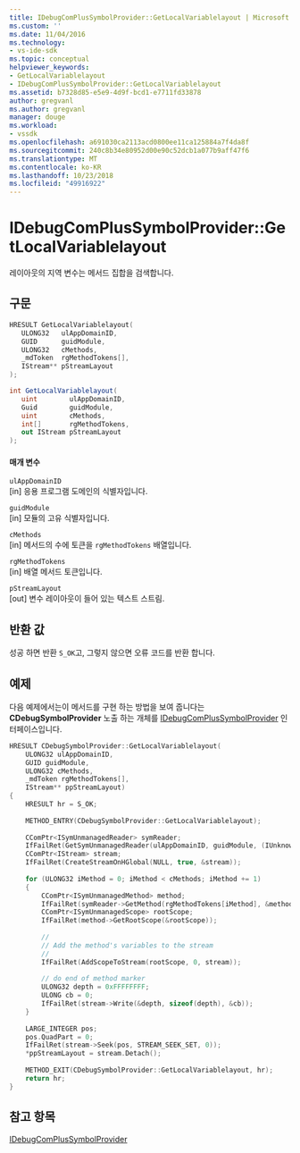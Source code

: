 ```yaml
---
title: IDebugComPlusSymbolProvider::GetLocalVariablelayout | Microsoft Docs
ms.custom: ''
ms.date: 11/04/2016
ms.technology:
- vs-ide-sdk
ms.topic: conceptual
helpviewer_keywords:
- GetLocalVariablelayout
- IDebugComPlusSymbolProvider::GetLocalVariablelayout
ms.assetid: b7328d85-e5e9-4d9f-bcd1-e7711fd33878
author: gregvanl
ms.author: gregvanl
manager: douge
ms.workload:
- vssdk
ms.openlocfilehash: a691030ca2113acd0800ee11ca125884a7f4da8f
ms.sourcegitcommit: 240c8b34e80952d00e90c52dcb1a077b9aff47f6
ms.translationtype: MT
ms.contentlocale: ko-KR
ms.lasthandoff: 10/23/2018
ms.locfileid: "49916922"
---
```

# <a name="idebugcomplussymbolprovidergetlocalvariablelayout"></a>IDebugComPlusSymbolProvider::GetLocalVariablelayout
레이아웃의 지역 변수는 메서드 집합을 검색합니다.  
  
## <a name="syntax"></a>구문  
  
```cpp  
HRESULT GetLocalVariablelayout(  
   ULONG32   ulAppDomainID,  
   GUID      guidModule,  
   ULONG32   cMethods,  
   _mdToken  rgMethodTokens[],  
   IStream** pStreamLayout  
);  
```  
  
```csharp  
int GetLocalVariablelayout(  
   uint        ulAppDomainID,  
   Guid        guidModule,  
   uint        cMethods,  
   int[]       rgMethodTokens,  
   out IStream pStreamLayout  
);  
```  
  
#### <a name="parameters"></a>매개 변수  
 `ulAppDomainID`  
 [in] 응용 프로그램 도메인의 식별자입니다.  
  
 `guidModule`  
 [in] 모듈의 고유 식별자입니다.  
  
 `cMethods`  
 [in] 메서드의 수에 토큰을 `rgMethodTokens` 배열입니다.  
  
 `rgMethodTokens`  
 [in] 배열 메서드 토큰입니다.  
  
 `pStreamLayout`  
 [out] 변수 레이아웃이 들어 있는 텍스트 스트림.  
  
## <a name="return-value"></a>반환 값  
 성공 하면 반환 `S_OK`고, 그렇지 않으면 오류 코드를 반환 합니다.  
  
## <a name="example"></a>예제  
 다음 예제에서는이 메서드를 구현 하는 방법을 보여 줍니다는 **CDebugSymbolProvider** 노출 하는 개체를 [IDebugComPlusSymbolProvider](../../../extensibility/debugger/reference/idebugcomplussymbolprovider.md) 인터페이스입니다.  
  
```cpp  
HRESULT CDebugSymbolProvider::GetLocalVariablelayout(  
    ULONG32 ulAppDomainID,   
    GUID guidModule,   
    ULONG32 cMethods,   
    _mdToken rgMethodTokens[],   
    IStream** ppStreamLayout)  
{  
    HRESULT hr = S_OK;  
  
    METHOD_ENTRY(CDebugSymbolProvider::GetLocalVariablelayout);  
  
    CComPtr<ISymUnmanagedReader> symReader;  
    IfFailRet(GetSymUnmanagedReader(ulAppDomainID, guidModule, (IUnknown **) &symReader));  
    CComPtr<IStream> stream;  
    IfFailRet(CreateStreamOnHGlobal(NULL, true, &stream));  
  
    for (ULONG32 iMethod = 0; iMethod < cMethods; iMethod += 1)  
    {  
        CComPtr<ISymUnmanagedMethod> method;  
        IfFailRet(symReader->GetMethod(rgMethodTokens[iMethod], &method));  
        CComPtr<ISymUnmanagedScope> rootScope;  
        IfFailRet(method->GetRootScope(&rootScope));  
  
        //  
        // Add the method's variables to the stream  
        //  
        IfFailRet(AddScopeToStream(rootScope, 0, stream));  
  
        // do end of method marker  
        ULONG32 depth = 0xFFFFFFFF;  
        ULONG cb = 0;  
        IfFailRet(stream->Write(&depth, sizeof(depth), &cb));  
    }  
  
    LARGE_INTEGER pos;  
    pos.QuadPart = 0;  
    IfFailRet(stream->Seek(pos, STREAM_SEEK_SET, 0));  
    *ppStreamLayout = stream.Detach();  
  
    METHOD_EXIT(CDebugSymbolProvider::GetLocalVariablelayout, hr);  
    return hr;  
}  
```  
  
## <a name="see-also"></a>참고 항목  
 [IDebugComPlusSymbolProvider](../../../extensibility/debugger/reference/idebugcomplussymbolprovider.md)